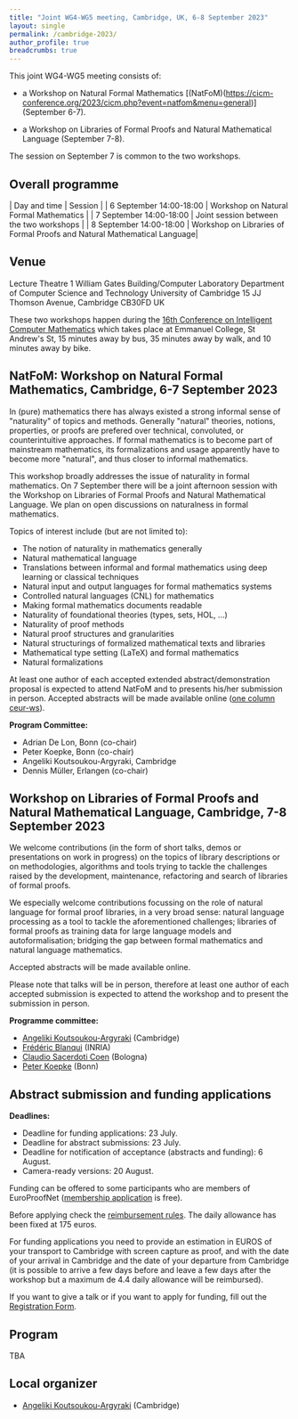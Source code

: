 ```yaml
---
title: "Joint WG4-WG5 meeting, Cambridge, UK, 6-8 September 2023"
layout: single
permalink: /cambridge-2023/
author_profile: true
breadcrumbs: true
---
```


This joint WG4-WG5 meeting consists of:

- a Workshop on Natural Formal Mathematics [(NatFoM)(https://cicm-conference.org/2023/cicm.php?event=natfom&menu=general)] (September 6-7).

- a Workshop on Libraries of Formal Proofs and Natural Mathematical Language (September 7-8).

The session on September 7 is common to the two workshops.

## Overall programme

| Day and time | Session |
| 6 September 14:00-18:00 | Workshop on Natural Formal Mathematics |
| 7 September 14:00-18:00 | Joint session between the two workshops |
| 8 September 14:00-18:00 | Workshop on Libraries of Formal Proofs and Natural Mathematical Language|

## Venue

Lecture Theatre 1
William Gates Building/Computer Laboratory
Department of Computer Science and Technology
University of Cambridge
15 JJ Thomson Avenue, 
Cambridge CB30FD
UK

These two workshops happen during the [16th Conference on Intelligent Computer Mathematics](https://cicm-conference.org/2023/) which takes place at Emmanuel College, St Andrew's St, 15 minutes away by bus, 35 minutes away by walk, and 10 minutes away by bike.

## NatFoM: Workshop on Natural Formal Mathematics, Cambridge, 6-7 September 2023

In (pure) mathematics there has always existed a strong informal sense of "naturality" of topics and methods. Generally "natural" theories, notions, properties, or proofs are prefered over technical, convoluted, or counterintuitive approaches. If formal mathematics is to become part of mainstream mathematics, its formalizations and usage apparently have to become more "natural", and thus closer to informal mathematics.

This workshop broadly addresses the issue of naturality in formal mathematics. On 7 September there will be a joint afternoon session with the Workshop on Libraries of Formal Proofs and Natural Mathematical Language. We plan on open discussions on naturalness in formal mathematics.

Topics of interest include (but are not limited to):
  * The notion of naturality in mathematics generally
  * Natural mathematical language
  * Translations between informal and formal mathematics using deep learning or classical techniques
  * Natural input and output languages for formal mathematics systems
  * Controlled natural languages (CNL) for mathematics
  * Making formal mathematics documents readable
  * Naturality of foundational theories (types, sets, HOL, ...)
  * Naturality of proof methods
  * Natural proof structures and granularities
  * Natural structurings of formalized mathematical texts and libraries
  * Mathematical type setting (LaTeX) and formal mathematics
  * Natural formalizations

At least one author of each accepted extended abstract/demonstration proposal is expected to attend NatFoM and to presents his/her submission in person. Accepted abstracts will be made available online ([one column ceur-ws](http://ceur-ws.org/Vol-XXX/samplestyles/onecolceurws.sty)).

**Program Committee:**
  * Adrian De Lon, Bonn (co-chair)
  * Peter Koepke, Bonn (co-chair)
  * Angeliki Koutsoukou-Argyraki, Cambridge
  * Dennis Müller, Erlangen (co-chair)

## Workshop on Libraries of Formal Proofs and Natural Mathematical Language, Cambridge, 7-8 September 2023

We welcome contributions (in the form of short talks, demos or presentations on work in progress) on the topics of library descriptions or on methodologies, algorithms and tools trying to tackle the challenges raised by the development, maintenance, refactoring and search of libraries of formal proofs.

We especially welcome contributions focussing on the role of natural language for formal proof libraries, in a very broad sense: natural language processing as a tool to tackle the aforementioned challenges; libraries of formal proofs as training data for large language models and autoformalisation; bridging the gap between formal mathematics and natural language mathematics.

Accepted abstracts will be made available online.

Please note that talks will be in person, therefore at least one author of each accepted submission is expected to attend the workshop and to present the submission in person. 

**Programme committee:**
  * [Angeliki Koutsoukou-Argyraki](https://www.cl.cam.ac.uk/~ak2110/) (Cambridge)
  * [Frédéric Blanqui](https://blanqui.gitlabpages.inria.fr/) (INRIA)
  * [Claudio Sacerdoti Coen](https://www.cs.unibo.it/~sacerdot/) (Bologna)
  * [Peter Koepke](https://www.math.uni-bonn.de/people/koepke/) (Bonn)

## Abstract submission and funding applications

**Deadlines:**

* Deadline for funding applications: 23 July.
* Deadline for abstract submissions: 23 July. 
* Deadline for notification of acceptance (abstracts and funding): 6 August.
* Camera-ready versions: 20 August.  

Funding can be offered to some participants who are members of EuroProofNet ([membership application](https://e-services.cost.eu/action/CA20111/working-groups/apply) is free).

Before applying check the [reimbursement rules](../reimbursement-rules). The daily allowance has been fixed at 175 euros.

For funding applications you need to provide an estimation in EUROS of your transport to Cambridge with screen capture as proof, and with the date of your arrival in Cambridge and the date of your departure from Cambridge (it is possible to arrive a few days before and leave a few days after the workshop but a maximum de 4.4 daily allowance will be reimbursed).

If you want to give a talk or if you want to apply for funding, fill out the [Registration Form](https://docs.google.com/forms/d/e/1FAIpQLSfSv1lE3nk0eIcPvQMVqCKCpe_1yMIQFTNaMHuAtEUbIdi93A/viewform?usp=pp_url).

## Program

TBA

## Local organizer

* [Angeliki Koutsoukou-Argyraki](https://www.cl.cam.ac.uk/~ak2110/) (Cambridge)
